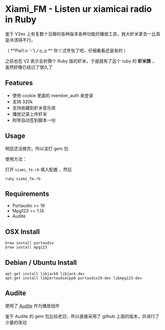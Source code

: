 Xiami_FM -  Listen ur xiamicai radio in Ruby
======================================

鉴于 V2ex 上有复数个豆瓣的各种版本各种功能的播放工具，我大虾米拿去一比真是冷清得不行。

（ **Pia!(ｏ ‵-′)ノಥ_ಥ ** 你丫忒夸张了吧，仔细看看还是有的 ）

之前也在 V2 表示会折腾个 Ruby 版的虾米，于是就有了这个 ruby 的 **虾米猜** ，虽然好像已经过了很久了

## Features

* 使用 cookie 里面的 member_auth 来登录
* 支持 320k
* 支持收藏到虾米音乐库
* 播放记录上传虾米
* 附带自动签到脚本一份

## Usage

明显还没做完，所以没打 gem 包

使用方法：

打开 `xiami_fm.rb` 填入配置 ，然后

```
ruby xiami_fm.rb
```

## Requirements

* Portaudio >= 19
* Mpg123 >= 1.14
* Audite

## OSX Install

```
brew install portaudio
brew install mpg123
```


## Debian / Ubuntu Install
```
apt-get install libjack0 libjack-dev
apt-get install libportaudiocpp0 portaudio19-dev libmpg123-dev
```

## Audite

使用了 [Audite][1] 作为播放组件

鉴于 Audite 的 gem 包比较老旧，所以直接采用了 github 上面的版本，并进行了少量的改动


  [1]: https://github.com/georgi/audite
